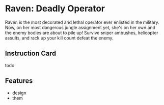 # Raven: Deadly Operator

Raven is the most decorated and lethal operator ever enlisted in the military. Now, on her most dangerous jungle assignment yet, she's on her own and the enemy bodies are about to pile up! Survive sniper ambushes, helicopter assults, and rack up your kill count defeat the enemy.

## Instruction Card

todo

## Features

* design
* them